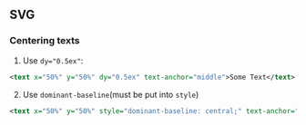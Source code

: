 ## SVG

### Centering texts

1. Use `dy="0.5ex"`:

  ```xml
  <text x="50%" y="50%" dy="0.5ex" text-anchor="middle">Some Text</text>
  ```
2. Use `dominant-baseline`(must be put into `style`)

  ```xml
  <text x="50%" y="50%" style="dominant-baseline: central;" text-anchor="middle">Some Text</text>
  ```

